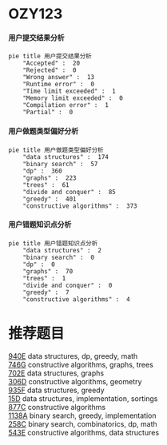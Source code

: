 # OZY123

<!-- tabs:start -->



#### **用户提交结果分析**

```mermaid
pie title 用户提交结果分析
    "Accepted" :  20
    "Rejected" :  0
    "Wrong answer" :  13
    "Runtime error" :  0
    "Time limit exceeded" :  1
    "Memory limit exceeded" :  0
    "Compilation error" :  1
    "Partial" :  0
```

#### **用户做题类型偏好分析**

```mermaid
pie title 用户做题类型偏好分析
    "data structures" :  174
    "binary search" :  57
    "dp" :  360
    "graphs" :  223
    "trees" :  61
    "divide and conquer" :  85
    "greedy" :  401
    "constructive algorithms" :  373
```
#### **用户错题知识点分析**

```mermaid
pie title 用户错题知识点分析
    "data structures" :  2
    "binary search" :  0
    "dp" :  0
    "graphs" :  70
    "trees" :  1
    "divide and conquer" :  0
    "greedy" :  7
    "constructive algorithms" :  4
```



<!-- tabs:end -->
# 推荐题目
[940E](https://codeforces.com/contest/940/problem/E)		data structures,
                        dp,
                        greedy,
                        math		  
[746G](https://codeforces.com/contest/746/problem/G)		constructive algorithms,
                        graphs,
                        trees		  
[702E](https://codeforces.com/contest/702/problem/E)		data structures,
                        graphs		  
[306D](https://codeforces.com/contest/306/problem/D)		constructive algorithms,
                        geometry		  
[935F](https://codeforces.com/contest/935/problem/F)		data structures,
                        greedy		  
[15D](https://codeforces.com/contest/15/problem/D)		data structures,
                        implementation,
                        sortings		  
[877C](https://codeforces.com/contest/877/problem/C)		constructive algorithms		  
[1138A](https://codeforces.com/contest/1138/problem/A)		binary search,
                        greedy,
                        implementation		  
[258C](https://codeforces.com/contest/258/problem/C)		binary search,
                        combinatorics,
                        dp,
                        math		  
[543E](https://codeforces.com/contest/543/problem/E)		constructive algorithms,
                        data structures		  
